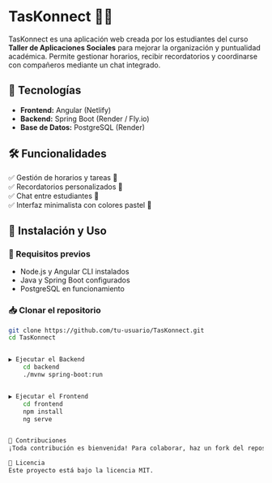 # TasKonnect 📅🔔  

TasKonnect es una aplicación web creada por los estudiantes del curso **Taller de Aplicaciones Sociales** para mejorar la organización y puntualidad académica. Permite gestionar horarios, recibir recordatorios y coordinarse con compañeros mediante un chat integrado.  

## 🚀 Tecnologías  
- **Frontend:** Angular (Netlify)  
- **Backend:** Spring Boot (Render / Fly.io)  
- **Base de Datos:** PostgreSQL (Render)  

## 🛠 Funcionalidades  
✅ Gestión de horarios y tareas 📆  
✅ Recordatorios personalizados 🔔  
✅ Chat entre estudiantes 💬  
✅ Interfaz minimalista con colores pastel 🎨  

## 📂 Instalación y Uso  

### 🔧 Requisitos previos  
- Node.js y Angular CLI instalados  
- Java y Spring Boot configurados  
- PostgreSQL en funcionamiento  

### 📥 Clonar el repositorio  
```bash
git clone https://github.com/tu-usuario/TasKonnect.git
cd TasKonnect


▶️ Ejecutar el Backend
    cd backend
    ./mvnw spring-boot:run


▶️ Ejecutar el Frontend
    cd frontend
    npm install
    ng serve


🤝 Contribuciones
¡Toda contribución es bienvenida! Para colaborar, haz un fork del repositorio, crea una nueva rama y envía un pull request.

📄 Licencia
Este proyecto está bajo la licencia MIT.